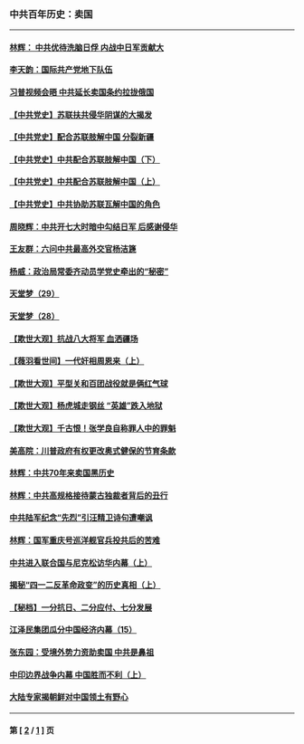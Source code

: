 ### 中共百年历史：卖国
---
#### [林辉： 中共优待洗脑日俘 内战中日军贡献大](../../pages/nf1176117/n13624644.md?01280430) 
#### [李天韵：国际共产党地下队伍](../../pages/nf1176117/n13611808.md?01280430) 
#### [习普视频会晤 中共延长卖国条约拉拢俄国](../../pages/nf1176117/n13060971.md?01280430) 
#### [【中共党史】苏联扶共侵华阴谋的大揭发](../../pages/nf1176117/n13056050.md?01280430) 
#### [【中共党史】配合苏联肢解中国 分裂新疆](../../pages/nf1176117/n13040700.md?01280430) 
#### [【中共党史】中共配合苏联肢解中国（下）](../../pages/nf1176117/n13035660.md?01280430) 
#### [【中共党史】中共配合苏联肢解中国（上）](../../pages/nf1176117/n13030262.md?01280430) 
#### [【中共党史】中共协助苏联瓦解中国的角色](../../pages/nf1176117/n13018109.md?01280430) 
#### [周晓辉：中共开七大时暗中勾结日军 后感谢侵华](../../pages/nf1176117/n12921960.md?01280430) 
#### [王友群：六问中共最高外交官杨洁篪](../../pages/nf1176117/n12836495.md?01280430) 
#### [杨威：政治局常委齐动员学党史牵出的“秘密”](../../pages/nf1176117/n12764642.md?01280430) 
#### [天堂梦（29）](../../pages/nf1176117/n12408465.md?01280430) 
#### [天堂梦（28）](../../pages/nf1176117/n12408309.md?01280430) 
#### [【欺世大观】抗战八大将军 血洒疆场](../../pages/nf1176117/n12357044.md?01280430) 
#### [【薇羽看世间】一代奸相周恩来（上）](../../pages/nf1176117/n12401109.md?01280430) 
#### [【欺世大观】平型关和百团战役就是俩红气球](../../pages/nf1176117/n12359157.md?01280430) 
#### [【欺世大观】杨虎城走钢丝 “英雄”跌入地狱](../../pages/nf1176117/n12358840.md?01280430) 
#### [【欺世大观】千古恨！张学良自称罪人中的罪魁](../../pages/nf1176117/n12358629.md?01280430) 
#### [美高院：川普政府有权更改奥式健保的节育条款](../../pages/nf1176117/n12242171.md?01280430) 
#### [林辉：中共70年来卖国黑历史](../../pages/nf1176117/n11552181.md?01280430) 
#### [林辉：中共高规格接待蒙古独裁者背后的丑行](../../pages/nf1176117/n11225005.md?01280430) 
#### [中共陆军纪念“先烈”引汪精卫诗句遭嘲讽](../../pages/nf1176117/n11153345.md?01280430) 
#### [林辉：国军重庆号巡洋舰官兵投共后的苦难](../../pages/nf1176117/n10997801.md?01280430) 
#### [中共进入联合国与尼克松访华内幕（上）](../../pages/nf1176117/n10138788.md?01280430) 
#### [揭秘“四一二反革命政变”的历史真相（上）](../../pages/nf1176117/n9996650.md?01280430) 
#### [【秘档】一分抗日、二分应付、七分发展](../../pages/nf1176117/n9331484.md?01280430) 
#### [江泽民集团瓜分中国经济内幕（15）](../../pages/nf1176117/n9268584.md?01280430) 
#### [张东园：受境外势力资助卖国 中共是鼻祖](../../pages/nf1176117/n9272480.md?01280430) 
#### [中印边界战争内幕 中国胜而不利（上）](../../pages/nf1176117/n9252458.md?01280430) 
#### [大陆专家揭朝鲜对中国领土有野心](../../pages/nf1176117/n9074056.md?01280430) 

---
#### 第 [ [2](./2.md?01280430) / [1](./1.md?01280430) ] 页
